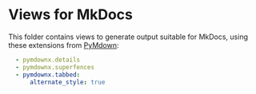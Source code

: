 # Views for MkDocs

This folder contains views to generate output suitable for MkDocs, using
these extensions from [PyMdown](https://facelessuser.github.io/pymdown-extensions/):

```yaml
  - pymdownx.details
  - pymdownx.superfences
  - pymdownx.tabbed:
      alternate_style: true
```
